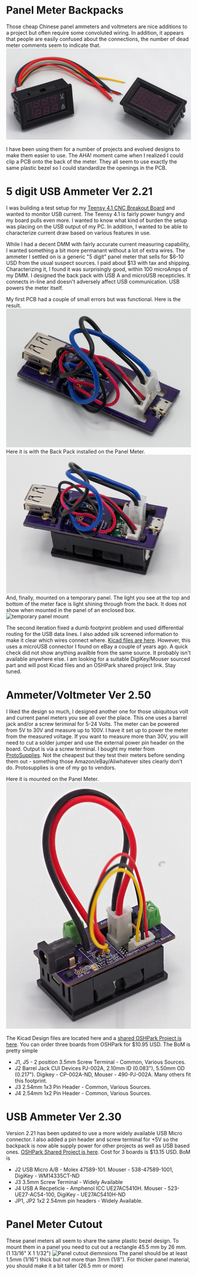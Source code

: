 # Panel Meter Backpacks

Those cheap Chinese panel ammeters and voltmeters are nice additions to a project but often require some convoluted wiring. In addition, it appears that people are easily confused about the connections, the number of dead meter comments seem to indicate that.
 ![Two panel meters](https://github.com/phil-barrett/panel_ammeter_backpack/blob/main/RC139403_DxO_2048.jpg)

I have been using them for a number of projects and evolved designs to make them easier to use. The AHA! moment came when I realized I could clip a PCB onto the back of the meter.  They all seem to use exactly the same plastic bezel so I could standardize the openings in the PCB.

# 5 digit USB Ammeter Ver 2.21

I was building a test setup for my [Teensy 4.1 CNC Breakout Board](https://github.com/phil-barrett/grblHAL-teensy-4.x/blob/master/README.md) and wanted to monitor USB current. The Teensy 4.1 is fairly power hungry and my board pulls even more.  I wanted to know what kind of burden the setup was placing on the USB output of my PC. In addition, I wanted to be able to characterize current draw based on various features in use.

While I had a decent DMM with fairly accurate current measuring capability, I wanted something a bit more permanant without a lot of extra wires.  The ammeter I settled on is a generic "5 digit" panel meter that sells for $6-10 USD from the usual suspect sources. I paid about $13 with tax and shipping. Characterizing it, I found it was surprisingly good, within 100 microAmps of my DMM. I designed the back pack with USB A and microUSB recepticles. It connects in-line and doesn't adversely affect USB communication. USB powers the meter itself.

My first PCB had a couple of small errors but was functional. Here is the result.
 ![Alt Text](https://github.com/phil-barrett/panel_ammeter_backpack/blob/main/RC139405_DxO_2048.jpg)
Here it is with the Back Pack installed on the Panel Meter.
![Mounted on the Panel Meter](https://github.com/phil-barrett/panel_ammeter_backpack/blob/main/RC139408_DxO_2048.jpg)
And, finally, mounted on a temporary panel. The light you see at the top and bottom of the meter face is light shining through from the back. It does not show when mounted in the panel of an enclosed box. 
![temporary panel mount](https://github.com/phil-barrett/panel_meter_backpack/blob/main/RC139453_DxO_2048.jpg)

The second iteration fixed a dumb footprint problem and used differential routing for the USB data lines. I also added silk screened information to make it clear which wires connect where. [Kicad files are here](https://github.com/phil-barrett/panel_ammeter_backpack/tree/main/design_files). However, this uses a microUSB connector I found on eBay a couple of years ago. A quick check did not show anything availble from the same source. It probably isn't available anywhere else.  I am looking for a suitable DigiKey/Mouser sourced part and will post Kicad files and an OSHPark shared project link.  Stay tuned.

# Ammeter/Voltmeter Ver 2.50

I liked the design so much, I designed another one for those ubiquitous volt and current panel meters you see all over the place. This one uses a barrel jack and/or a screw teriminal for 5-24 Volts. The meter can be powered from 5V to 30V and measure up to 100V.  I have it set up to power the meter from the measured voltage.  If you want to measure more than 30V, you will need to cut a solder jumper and use the external power pin header on the board. Output is via a screw terminal. I bought my meter from [ProtoSupplies](https://protosupplies.com/product/dual-display-0-100v-0-10a-panel-meter/). Not the cheapest but they test their meters before sending them out - something those Amazon/eBay/Aliwhatever sites clearly don't do. Protosupplies is one of my go to vendors.

Here it is mounted on the Panel Meter.
![Mounted on Panel Meter](https://github.com/phil-barrett/panel_ammeter_backpack/blob/main/RC139433_DxO_2048.jpg)

The Kicad Design files are located here and a [shared OSHPark Project is here](https://oshpark.com/shared_projects/dM8UnLfD).  You can order three boards from OSHPark for $10.95 USD. The BoM is pretty simple
  * J1, J5 - 2 position 3.5mm Screw Terminal - Common, Various Sources.
  * J2 Barrel Jack CUI Devices PJ-002A, 2.10mm ID (0.083"), 5.50mm OD (0.217"). Digikey - CP-002A-ND, Mouser - 490-PJ-002A. Many others fit this footprint.
  * J3 2.54mm 1x3 Pin Header - Common, Various Sources.
  * J4 2.54mm 1x2 Pin Header - Common, Various Sources.
  
# USB Ammeter Ver 2.30

Version 2.21 has been updated to use a more widely available USB Micro connector.  I also added a pin header and screw terminal for +5V so the backpack is now able supply power for other projects as well as USB based ones.  [OSHPark Shared Project is here](https://oshpark.com/shared_projects/VOw8OmO9).  Cost for 3 boards is $13.15 USD.   BoM is
  * J2 USB Micro A/B - Molex 47589-101. Mouser - 538-47589-1001, DigiKey - WM14335CT-ND
  * J3 3.5mm Screw Terminal - Widely Available
  * J4 USB A Recpeticle - Amphenol ICC UE27AC5410H. Mouser - 523-UE27-AC54-100, DigiKey - UE27AC5410H-ND
  * JP1, JP2 1x2 2.54mm pin headers - Widely Available.
  

# Panel Meter Cutout

These panel meters all seem to share the same plastic bezel design.  To mount them in a panel you need to cut out a rectangle 45.5 mm by 26 mm.  (1 13/16" X 1 1/32")
![Panel cutout diemnsions](https://github.com/phil-barrett/panel_meter_backpack/blob/main/panel%20meter%20cutout.png)
The panel should be at least 1.5mm (1/16") thick but not more than 3mm (1/8"). For thicker panel material, you should make it a bit taller (26.5 mm or more)
